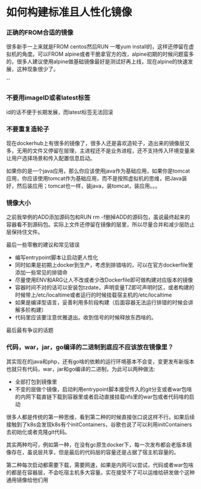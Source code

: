 # 如何构建标准且人性化镜像

### 正确的FROM合适的镜像

很多新手一上来就是FROM centos然后RUN 一堆yum install的，这样还停留在虚拟机的角度。可以FROM alpine或者干脆拿官方的改，alpine初期的时候问题蛮多的，很多人建议使用alpine做基础镜像最好是测试好再上线，现在alpine的快速发展，这种现象很少了。

**\`\`**

### 不要用imageID或者latest标签

id的话不便于长期发展，而latest标签无法回滚

### 不要重复造轮子

现在dockerhub上有很多的镜像了，很多人还是喜欢造轮子，造出来的镜像层又多，无用的文件又停留在层理，主进程还不是业务进程，还不支持传入环境变量来让用户选择场景和传入配置信息启动。

如果你的是一个java应用，那么你应该使用java作为基础应用，如果你是tomcat应用，你应该使用tomcat作为基础应用，而不是按照虚拟机的思维，把Java装好，然后装应用；tomcat也一样，装java，装tomcat，装应用。。。

### 镜像大小

之前我举例的ADD添加源码包和RUN rm -f删掉ADD的源码包，虽说最终起来的容器看不到源码包。实际上文件还停留在镜像的层里，所以尽量合并和减少层防止层保持住文件。

最后一些零散的建议和常见错误

* 编写entrypoint脚本让启动更人性化
* 同时如果是初期上docker到生产，考虑到排错啥的，可以在官方dockerfile里添加一些常见的排错命
* 尽量使用ENV和ARG让人不改或者少改Dockerfile即可做构建对应版本的镜像
* 容器时间不对的话可以安装包tzdate，声明变量TZ即可声明时区，或者构建的时候带上/etc/localtime或者运行的时候挂载宿主机的/etc/localtime
* 如果是编译型语言，妥善利用多阶段构建（后面容器无法运行排错的时候会讲解多阶构建）
* 代码里应该要注意优雅退出。收到信号的时候释放东西啥的。

最后最有争议的话题

### 代码，war，jar，go编译的二进制到底应不应该放在镜像里？

其实现在的java和php，还有go啥的依赖的运行环境基本不会变，变更发布新版本也就只有代码，war，jar和go编译的二进制，为此可以两种做法:

* 全部打包到镜像里
* 不变的层做个镜像，启动利用entrypoint脚本接受传入的git分支或者war包啥的内网下载直链下载到容器里或者启动直接挂载nfs里的war包或者代码啥的启动

很多人都是传统的第一种思维，看到第二种的时候直接张口说这样不行。如果后续接触到了k8s会发现k8s有个initContainers，谷歌也说了可以利用initContainers去初始化或者克隆git代码。

其实两种均可，例如第一种，在没有gc原生docker下，每一次发布都会老版本镜像存在，虽说层共享，但是最后的代码层的容量还是占据了宿主机容量的。

第二种每次启动都需要下载，需要网速，如果是内网可以尝试，代码或者war包啥的都是在容器层，不会吃宿主机多大容量。实在接受不了可以运维给研发做个这种通用镜像给他们用

